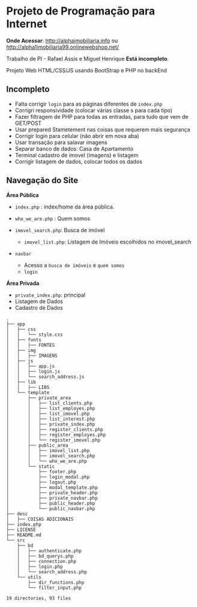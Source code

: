 # Projeto de Programação para Internet

**Onde Acessar**: http://alphaimobiliaria.info ou http://alpha1imobiliaria99.onlinewebshop.net/

Trabalho de PI - Rafael Assis e Miguel Henrique **Está incompleto**.

Projeto Web HTML/CSS/JS usando BootStrap e PHP no backEnd

## Incompleto

+ Falta corrigir `login` para as páginas diferentes de  `index.php`
+ Corrigri responsividade (colocar várias classe s para cada tipo)
+ Fazer filtragem de PHP para todas as entradas, para tudo que vem de GET/POST
+ Usar prepared Stametement nas coisas que requerem mais segurança
+ Corrigir login para celular (nâo abrir em nova aba)
+ Usar transaçâo para salavar imagens
+ Separar banco de dados: Casa de Apartamento
+ Terminal cadastro de imovel (imagens) e listagem
+ Corrigir listagem de dados, colocar todos os dados

## Navegação do Site

**Área Pública**

+ `index.php` : index/home da área pública. 

+ `who_we_are.php` : Quem somos

+ `imovel_search.php`: Busca de imóvel 
  + `imovel_list.php`: Listagem de Imóveis escolhidos no imovel_search
+ `navbar`
  + Acesso a `busca de imóveis` e `quem somos`
  + `login`

**Área Privada**

+ `private_index.php`: principal
+ Listagem de Dados
+ Cadastro de Dados

````
.
├── app
│   ├── css
│   │   └── style.css
│   ├── fonts
│   │   ├── FONTES
│   ├── img
│   │   ├── IMAGENS
│   ├── js
│   │   ├── app.js
│   │   ├── login.js
│   │   └── search_address.js
│   ├── lib
│   │   ├── LIBS
│   └── template
│       ├── private_area
│       │   ├── list_clients.php
│       │   ├── list_employes.php
│       │   ├── list_imovel.php
│       │   ├── list_interest.php
│       │   ├── private_index.php
│       │   ├── register_clients.php
│       │   ├── register_employes.php
│       │   └── register_imovel.php
│       ├── public_area
│       │   ├── imovel_list.php
│       │   ├── imovel_search.php
│       │   └── who_we_are.php
│       └── static
│           ├── footer.php
│           ├── login_modal.php
│           ├── logout.php
│           ├── modal_template.php
│           ├── private_header.php
│           ├── private_navbar.php
│           ├── public_header.php
│           └── public_navbar.php
├── desc
│   ├── COISAS ADICIONAIS
├── index.php
├── LICENSE
├── README.md
└── src
    ├── bd
    │   ├── authenticate.php
    │   ├── bd_querys.php
    │   ├── connection.php
    │   ├── login.php
    │   └── search_address.php
    └── utils
        ├── dir_functions.php
        └── filter_input.php

19 directories, 93 files
````
